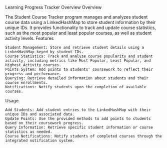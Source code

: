 Learning Progress Tracker Overview
Overview

The Student Course Tracker program manages and analyzes student course data using a LinkedHashMap to store student information by their unique IDs. It provides functionality to track and update course statistics, such as the most popular and least popular courses, as well as student activity levels.
Features

    Student Management: Store and retrieve student details using a LinkedHashMap keyed by student IDs.
    Course Statistics: Track and analyze course popularity and student activity, including metrics like Most Popular, Least Popular, and Highest Activity courses.
    Points System: Add points to students' coursework to reflect their progress and performance.
    Querying: Retrieve detailed information about students and their course enrollments.
    Notifications: Notify students upon the completion of available courses.

Usage

    Add Students: Add student entries to the LinkedHashMap with their unique IDs and associated data.
    Update Points: Use the provided methods to add points to students based on their coursework progress.
    Query Information: Retrieve specific student information or course statistics as needed.
    Course Notifications: Notify students of completed courses through the integrated notification system.
